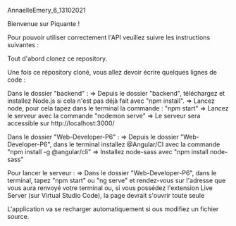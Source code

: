 AnnaelleEmery_6_13102021

Bienvenue sur Piquante !

Pour pouvoir utiliser correctement l'API veuillez suivre les instructions suivantes :

Tout d'abord clonez ce repository.

Une fois ce répository cloné, vous allez devoir écrire quelques lignes de code :

Dans le dossier "backend" :
=> Depuis le dossier "backend", téléchargez et installez Node.js si cela n'est pas déjà fait avec "npm install".
=> Lancez node, pour cela tapez dans le terminal la commande : "npm start"
=> Lancez le serveur avec la commande "nodemon serve"
=> Le serveur sera accessible sur http://localhost:3000/

Dans le dossier "Web-Developer-P6" :
=> Depuis le dossier "Web-Developer-P6", dans le terminal installez @Angular/CI avec la commande "npm install -g @angular/cli"
=> Installez node-sass avec "npm install node-sass"

Pour lancer le serveur :
=> Dans le dossier "Web-Developer-P6", dans le terminal, tapez "npm start" ou "ng serve" et rendez-vous sur l'adresse que vous aura renvoyé votre terminal
ou, si vous possédez l'extension Live Server (sur Virtual Studio Code), la page devrait s'ouvrir toute seule

L'application va se recharger automatiquement si ous modifiez un fichier source.